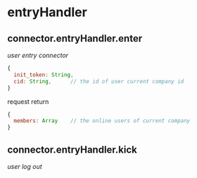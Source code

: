 # entryHandler

## connector.entryHandler.enter
*user entry connector*
```javascript
{
  init_token: String,
  cid: String,      // the id of user current company id
}
```
request return
```javascript
{
  members: Array    // the online users of current company
}
```

## connector.entryHandler.kick
*user log out*